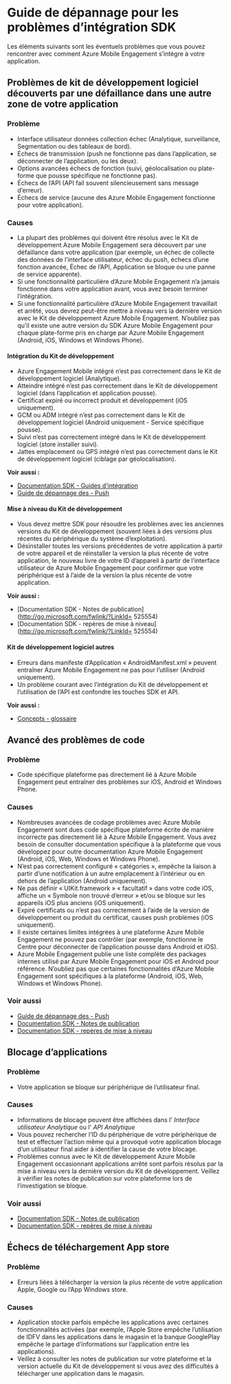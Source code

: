 <properties 
   pageTitle="Azure Engagement Mobile Guide - Kit de développement de dépannage" 
   description="Résolution des problèmes d’intégration SDK dans Azure Mobile Engagement" 
   services="mobile-engagement" 
   documentationCenter="" 
   authors="piyushjo" 
   manager="dwrede" 
   editor=""/>

<tags
   ms.service="mobile-engagement"
   ms.devlang="na"
   ms.topic="article"
   ms.tgt_pltfrm="mobile-multiple"
   ms.workload="mobile" 
   ms.date="08/19/2016"
   ms.author="piyushjo"/>

# <a name="troubleshooting-guide-for-sdk-integration-issues"></a>Guide de dépannage pour les problèmes d’intégration SDK

Les éléments suivants sont les éventuels problèmes que vous pouvez rencontrer avec comment Azure Mobile Engagement s’intègre à votre application.

## <a name="sdk-issues-discovered-by-a-failure-in-another-area-of-your-application"></a>Problèmes de kit de développement logiciel découverts par une défaillance dans une autre zone de votre application

### <a name="issue"></a>Problème
- Interface utilisateur données collection échec (Analytique, surveillance, Segmentation ou des tableaux de bord).
- Échecs de transmission (push ne fonctionne pas dans l’application, se déconnecter de l’application, ou les deux).
- Options avancées échecs de fonction (suivi, géolocalisation ou plate-forme que pousse spécifique ne fonctionne pas).
- Échecs de l’API (API fail souvent silencieusement sans message d’erreur).
- Échecs de service (aucune des Azure Mobile Engagement fonctionne pour votre application).

### <a name="causes"></a>Causes

- La plupart des problèmes qui doivent être résolus avec le Kit de développement Azure Mobile Engagement sera découvert par une défaillance dans votre application (par exemple, un échec de collecte des données de l’interface utilisateur, échec du push, échecs d’une fonction avancée, Échec de l’API, Application se bloque ou une panne de service apparente).  
- Si une fonctionnalité particulière d’Azure Mobile Engagement n’a jamais fonctionné dans votre application avant, vous avez besoin terminer l’intégration. 
- Si une fonctionnalité particulière d’Azure Mobile Engagement travaillait et arrêté, vous devrez peut-être mettre à niveau vers la dernière version avec le Kit de développement Azure Mobile Engagement. N’oubliez pas qu’il existe une autre version du SDK Azure Mobile Engagement pour chaque plate-forme pris en charge par Azure Mobile Engagement (Android, iOS, Windows et Windows Phone).

#### <a name="sdk-integration"></a>Intégration du Kit de développement

- Azure Engagement Mobile intégré n’est pas correctement dans le Kit de développement logiciel (Analytique).
- Atteindre intégré n’est pas correctement dans le Kit de développement logiciel (dans l’application et application pousse).
- Certificat expiré ou incorrect produit et développement (iOS uniquement).
- GCM ou ADM intégré n’est pas correctement dans le Kit de développement logiciel (Android uniquement - Service spécifique pousse).
- Suivi n’est pas correctement intégré dans le Kit de développement logiciel (store installer suivi).
- Jattes emplacement ou GPS intégré n’est pas correctement dans le Kit de développement logiciel (ciblage par géolocalisation).


**Voir aussi :**

- [Documentation SDK - Guides d’intégration][Link 5] 
- [Guide de dépannage des - Push][Link 23]

#### <a name="sdk-upgrade"></a>Mise à niveau du Kit de développement

- Vous devez mettre SDK pour résoudre les problèmes avec les anciennes versions du Kit de développement (souvent liées à des versions plus récentes du périphérique du système d’exploitation).
- Désinstaller toutes les versions précédentes de votre application à partir de votre appareil et de réinstaller la version la plus récente de votre application, le nouveau livre de votre ID d’appareil à partir de l’interface utilisateur de Azure Mobile Engagement pour confirmer que votre périphérique est à l’aide de la version la plus récente de votre application.

**Voir aussi :**

- [Documentation SDK - Notes de publication](http://go.microsoft.com/fwlink/?LinkId= 525554) 
- [Documentation SDK - repères de mise à niveau](http://go.microsoft.com/fwlink/?LinkId= 525554)

#### <a name="sdk-other"></a>Kit de développement logiciel autres

- Erreurs dans manifeste d’Application « AndroidManifest.xml » peuvent entraîner Azure Mobile Engagement ne pas pour l’utiliser (Android uniquement).
- Un problème courant avec l’intégration du Kit de développement et l’utilisation de l’API est confondre les touches SDK et API.

**Voir aussi :**

- [Concepts - glossaire][Link 6]

## <a name="advanced-coding-issues"></a>Avancé des problèmes de code

### <a name="issue"></a>Problème
-  Code spécifique plateforme pas directement lié à Azure Mobile Engagement peut entraîner des problèmes sur iOS, Android et Windows Phone.

### <a name="causes"></a>Causes

- Nombreuses avancées de codage problèmes avec Azure Mobile Engagement sont dues code spécifique plateforme écrite de manière incorrecte pas directement lié à Azure Mobile Engagement. Vous avez besoin de consulter documentation spécifique à la plateforme que vous développez pour outre documentation Azure Mobile Engagement (Android, iOS, Web, Windows et Windows Phone).
- N’est pas correctement configuré « catégories », empêche la liaison à partir d’une notification à un autre emplacement à l’intérieur ou en dehors de l’application (Android uniquement). 
- Ne pas définir « UIKit.framework » « facultatif » dans votre code iOS, affiche un « Symbole non trouvé d’erreur » et/ou se bloque sur les appareils iOS plus anciens (iOS uniquement).
- Expiré certificats ou n’est pas correctement à l’aide de la version de développement ou produit du certificat, causes push problèmes (iOS uniquement).
- Il existe certaines limites intégrées à une plateforme Azure Mobile Engagement ne pouvez pas contrôler (par exemple, fonctionne le Centre pour déconnecter de l’application pousse dans Android et iOS).
- Azure Mobile Engagement publie une liste complète des packages internes utilisé par Azure Mobile Engagement pour iOS et Android pour référence. N’oubliez pas que certaines fonctionnalités d’Azure Mobile Engagement sont spécifiques à la plateforme (Android, iOS, Web, Windows et Windows Phone).

### <a name="see-also"></a>Voir aussi

 - [Guide de dépannage des - Push][Link 23] 
 - [Documentation SDK - Notes de publication][Link 5]
 - [Documentation SDK - repères de mise à niveau][Link 5]

## <a name="application-crashes"></a>Blocage d’applications

### <a name="issue"></a>Problème
- Votre application se bloque sur périphérique de l’utilisateur final.

### <a name="causes"></a>Causes

- Informations de blocage peuvent être affichées dans l' *Interface utilisateur Analytique* ou l' *API Analytique*
- Vous pouvez rechercher l’ID du périphérique de votre périphérique de test et effectuer l’action même qui a provoqué votre application blocage d’un utilisateur final aider à identifier la cause de votre blocage.
- Problèmes connus avec le Kit de développement Azure Mobile Engagement occasionnant applications arrêté sont parfois résolus par la mise à niveau vers la dernière version du Kit de développement. Veillez à vérifier les notes de publication sur votre plateforme lors de l’investigation se bloque.

### <a name="see-also"></a>Voir aussi

- [Documentation SDK - Notes de publication][Link 5]
- [Documentation SDK - repères de mise à niveau][Link 5]

## <a name="app-store-upload-failures"></a>Échecs de téléchargement App store

### <a name="issue"></a>Problème
- Erreurs liées à télécharger la version la plus récente de votre application Apple, Google ou l’App Windows store.

### <a name="causes"></a>Causes

- Application stocke parfois empêche les applications avec certaines fonctionnalités activées (par exemple, l’Apple Store empêche l’utilisation de IDFV dans les applications dans le magasin et la banque GooglePlay empêche le partage d’informations sur l’application entre les applications). 
- Veillez à consulter les notes de publication sur votre plateforme et la version actuelle du Kit de développement si vous avez des difficultés à télécharger une application dans le magasin.

<!--Link references-->
[Link 1]: mobile-engagement-user-interface.md
[Link 2]: mobile-engagement-troubleshooting-guide.md
[Link 3]: mobile-engagement-how-tos.md
[Link 4]: http://go.microsoft.com/fwlink/?LinkID=525553
[Link 5]: http://go.microsoft.com/fwlink/?LinkID=525554
[Link 6]: http://go.microsoft.com/fwlink/?LinkId=525555
[Link 7]: https://account.windowsazure.com/PreviewFeatures
[Link 8]: https://social.msdn.microsoft.com/Forums/azure/en-US/home?forum=azuremobileengagement
[Link 9]: http://azure.microsoft.com/en-us/services/mobile-engagement/
[Link 10]: http://azure.microsoft.com/en-us/documentation/services/mobile-engagement/
[Link 11]: http://azure.microsoft.com/en-us/pricing/details/mobile-engagement/
[Link 12]: mobile-engagement-user-interface-navigation.md
[Link 13]: mobile-engagement-user-interface-home.md
[Link 14]: mobile-engagement-user-interface-my-account.md
[Link 15]: mobile-engagement-user-interface-analytics.md
[Link 16]: mobile-engagement-user-interface-monitor.md
[Link 17]: mobile-engagement-user-interface-reach.md
[Link 18]: mobile-engagement-user-interface-segments.md
[Link 19]: mobile-engagement-user-interface-dashboard.md
[Link 20]: mobile-engagement-user-interface-settings.md
[Link 21]: mobile-engagement-troubleshooting-guide-analytics.md
[Link 22]: mobile-engagement-troubleshooting-guide-apis.md
[Link 23]: mobile-engagement-troubleshooting-guide-push-reach.md
[Link 24]: mobile-engagement-troubleshooting-guide-service.md
[Link 25]: mobile-engagement-troubleshooting-guide-sdk.md
[Link 26]: mobile-engagement-troubleshooting-guide-sr-info.md
[Link 27]: mobile-engagement-user-interface-reach-campaign.md
[Link 28]: mobile-engagement-user-interface-reach-criterion.md
[Link 29]: mobile-engagement-user-interface-reach-content.md
 
